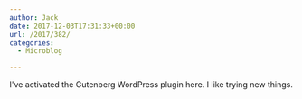 ```yaml
---
author: Jack
date: 2017-12-03T17:31:33+00:00
url: /2017/382/
categories:
  - Microblog

---
```

 

I've activated the Gutenberg WordPress plugin here. I like trying new things.
